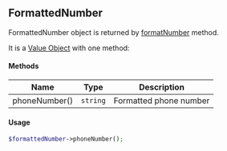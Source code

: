 ## FormattedNumber

FormattedNumber object is returned by [formatNumber](#formatnumber) method.

It is a [Value Object](https://en.wikipedia.org/wiki/Value_object) with one method:

#### Methods
Name | Type | Description
--- | --- | ---
phoneNumber() | `string` | Formatted phone number


#### Usage
```php
$formattedNumber->phoneNumber();
```
